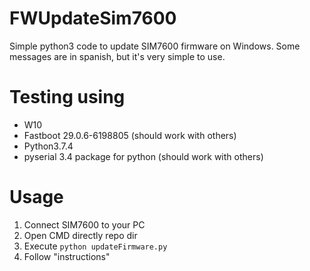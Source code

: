 # FWUpdateSim7600
Simple python3 code to update SIM7600 firmware on Windows. Some messages are in spanish, but it's very simple to use.

# Testing using
- W10
- Fastboot 29.0.6-6198805 (should work with others)
- Python3.7.4 
- pyserial 3.4 package for python (should work with others)

# Usage
1. Connect SIM7600 to your PC
2. Open CMD directly repo dir
3. Execute ```python updateFirmware.py```
4. Follow "instructions"
